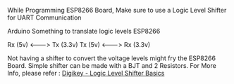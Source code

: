 While Programming ESP8266 Board, Make sure to use a Logic Level Shifter for UART Communication

Arduino        Something to translate logic levels      ESP8266

Rx (5v)                      <--->                     Tx (3.3v)
Tx (5v)                      <--->                     Rx (3.3v)

Not having a shifter to convert the voltage levels might fry the ESP8266 Board. Simple shifter can be made with a BJT and 2 Resistors. For More Info, please refer : [Digikey - Logic Level Shifter Basics](https://www.digikey.in/en/blog/logic-level-shifting-basics)